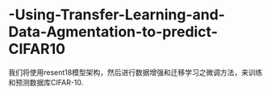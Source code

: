 # -Using-Transfer-Learning-and-Data-Agmentation-to-predict-CIFAR10
我们将使用resent18模型架构，然后进行数据增强和迁移学习之微调方法，来训练和预测数据库CIFAR-10.
